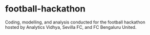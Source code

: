 # football-hackathon
Coding, modelling, and analysis conducted for the football hackathon hosted by Analytics Vidhya, Sevilla FC, and FC Bengaluru United.
